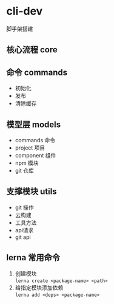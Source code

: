 # cli-dev
脚手架搭建
## 核心流程 core

## 命令 commands
- 初始化
- 发布
- 清除缓存
## 模型层 models
- commands 命令
- project 项目
- component 组件
- npm 模块
- git 仓库
## 支撑模块 utils
- git 操作
- 云构建
- 工具方法
- api请求
- git api


## lerna 常用命令
1. 创建模块  
`lerna create <package-name> <path>`
2. 给指定模块添加依赖  
`lerna add <deps> <package-name>` 